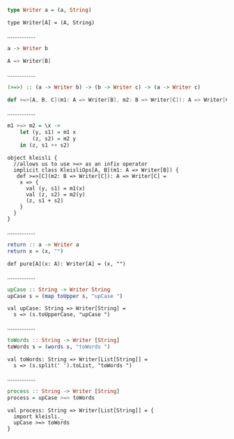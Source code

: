 ```Haskell
type Writer a = (a, String)
```
```tut:silent
type Writer[A] = (A, String)
```
................
```Haskell
a -> Writer b
```
```scala
A => Writer[B]
```
................
```Haskell
(>=>) :: (a -> Writer b) -> (b -> Writer c) -> (a -> Writer c)
```
```scala
def >=>[A, B, C](m1: A => Writer[B], m2: B => Writer[C]): A => Writer[C]
```
................
```Haskell
m1 >=> m2 = \x -> 
    let (y, s1) = m1 x
        (z, s2) = m2 y
    in (z, s1 ++ s2)
```
```tut:silent
object kleisli {
  //allows us to use >=> as an infix operator
  implicit class KleisliOps[A, B](m1: A => Writer[B]) {
   def >=>[C](m2: B => Writer[C]): A => Writer[C] =
    x => {
      val (y, s1) = m1(x)
      val (z, s2) = m2(y)
      (z, s1 + s2)
    }
  }
}
```
................
```Haskell
return :: a -> Writer a
return x = (x, "")
```
```tut:silent
def pure[A](x: A): Writer[A] = (x, "")
```
................
```Haskell
upCase :: String -> Writer String
upCase s = (map toUpper s, "upCase ")
```
```tut:silent
val upCase: String => Writer[String] =
  s => (s.toUpperCase, "upCase ")
```
................
```Haskell
toWords :: String -> Writer [String]
toWords s = (words s, "toWords ")
```
```tut:silent
val toWords: String => Writer[List[String]] =
  s => (s.split(' ').toList, "toWords ")
```
................
```Haskell
process :: String -> Writer [String]
process = upCase >=> toWords
```
```tut:silent
val process: String => Writer[List[String]] = {
  import kleisli._
  upCase >=> toWords
}
```
